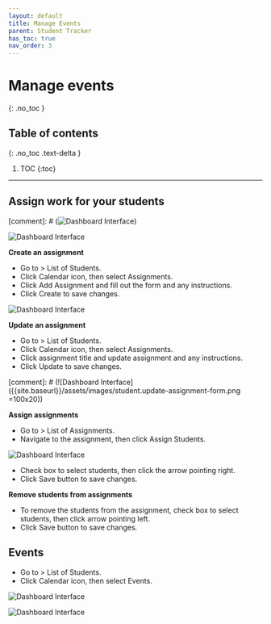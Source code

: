 ```yaml
---
layout: default
title: Manage Events
parent: Student Tracker
has_toc: true
nav_order: 3
---
```


# Manage events

{: .no_toc }

## Table of contents
{: .no_toc .text-delta }

1. TOC
{:toc}

---

## Assign work for your students

[comment]: # (![Dashboard Interface]({{site.baseurl}}/assets/images/student.event-assignments.png))

![Dashboard Interface]({{site.baseurl}}/assets/images/student.assignment-list.png)

**Create an assignment**
* Go to > List of Students.
* Click Calendar icon, then select Assignments.
* Click Add Assignment and fill out the form and any instructions.
* Click Create to save changes.

![Dashboard Interface]({{site.baseurl}}/assets/images/student.create-assignment-form.png)

**Update an assignment**
* Go to > List of Students.
* Click Calendar icon, then select Assignments.
* Click assignment title and update assignment and any instructions.
* Click Update to save changes.

[comment]: # (![Dashboard Interface]({{site.baseurl}}/assets/images/student.update-assignment-form.png =100x20))

**Assign assignments**
* Go to > List of Assignments.
* Navigate to the assignment, then click Assign Students.

![Dashboard Interface]({{site.baseurl}}/assets/images/student.assign-assignment-form.png)

* Check box to select students, then click the arrow pointing right.
* Click Save button to save changes.

**Remove students from assignments**
* To remove the students from the assignment, check box to select students, then click arrow pointing left.
* Click Save button to save changes.

## Events
* Go to > List of Students.
* Click Calendar icon, then select Events.

![Dashboard Interface]({{site.baseurl}}/assets/images/student.events-list.png)


![Dashboard Interface]({{site.baseurl}}/assets/images/student.events-calendar-view.png)
